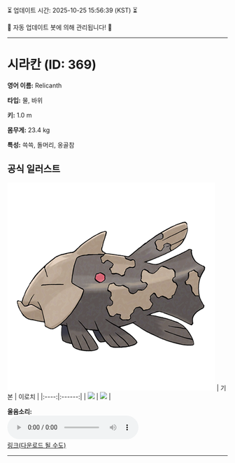 
⏳ 업데이트 시간: 2025-10-25 15:56:39 (KST) ⏳

🤖 자동 업데이트 봇에 의해 관리됩니다! 🤖

---

# 시라칸 (ID: 369)
**영어 이름:** Relicanth

**타입:** 물, 바위

**키:** 1.0 m

**몸무게:** 23.4 kg

**특성:** 쓱쓱, 돌머리, 옹골참

## 공식 일러스트
![](https://raw.githubusercontent.com/PokeAPI/sprites/master/sprites/pokemon/other/official-artwork/369.png)
| 기본 | 이로치 |
|:----:|:------:|
| <img src="http://play.pokemonshowdown.com/sprites/ani/relicanth.gif" width="200"> | <img src="http://play.pokemonshowdown.com/sprites/ani-shiny/relicanth.gif" width="200"> |

**울음소리:**<br><audio controls src="https://raw.githubusercontent.com/PokeAPI/cries/main/cries/pokemon/latest/369.ogg"></audio><br> [링크(다운로드 될 수도)](https://raw.githubusercontent.com/PokeAPI/cries/main/cries/pokemon/latest/369.ogg)


---
